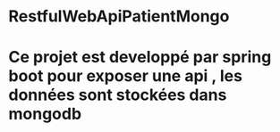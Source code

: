 # RestfulWebApiPatientMongo
# Ce projet est developpé par spring boot pour exposer une api , les données sont stockées dans mongodb
